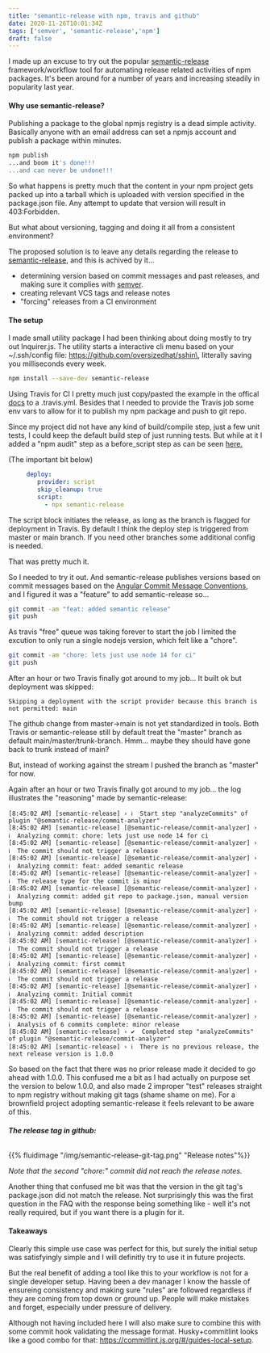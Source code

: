 ```yaml
---
title: "semantic-release with npm, travis and github"
date: 2020-11-26T10:01:34Z
tags: ['semver', 'semantic-release','npm']
draft: false
---
```

I made up an excuse to try out the popular [semantic-release](https://www.npmjs.com/package/semantic-release) framework/workflow tool for automating release related activities of npm packages. It's been around for a number of years and increasing steadily in popularity last year.

#### Why use semantic-release?

Publishing a package to the global npmjs registry is a dead simple activity. Basically anyone with an email address can set a npmjs account and publish a package within minutes.
``` sh
npm publish
...and boom it's done!!!
...and can never be undone!!!
```

So what happens is pretty much that the content in your npm project gets packed up into a tarball which is uploaded with version specified in the package.json file. Any attempt to update that version will result in 403:Forbidden. 

But what about versioning, tagging and doing it all from a consistent environment? 

The proposed solution is to leave any details regarding the release to [semantic-release](https://www.npmjs.com/package/semantic-release), and this is achived by it...
- determining version based on commit messages and past releases, and making sure it complies with [semver](https://semver.org/).
- creating relevant VCS tags and release notes
- "forcing" releases from a CI environment

#### The setup
I made small utility package I had been thinking about doing mostly to try out Inquirer.js. The utility starts a interactive cli menu based on your ~/.ssh/config file: https://github.com/oversizedhat/sshin\, litterally saving you milliseconds every week.

``` sh
npm install --save-dev semantic-release
```

Using Travis for CI I pretty much just copy/pasted the example in the offical [docs](https://semantic-release.gitbook.io/semantic-release/recipes/recipes/travis) to a .travis.yml. Besides that I needed to provide the Travis job some env vars to allow for it to publish my npm package and push to git repo.

Since my project did not have any kind of build/compile step, just a few unit tests, I could keep the default build step of just running tests. But while at it I added a "npm audit" step as a before_script step as can be seen [here.](https://github.com/oversizedhat/sshin/blob/master/.travis.yml)

(The important bit below)
```yml
     deploy:
        provider: script
        skip_cleanup: true
        script:
          - npx semantic-release
```
The script block initiates the release, as long as the branch is flagged for deployment in Travis. By default I think the deploy step is triggered from master or main branch. If you need other branches some additional config is needed.

That was pretty much it.

So I needed to try it out. And semantic-release publishes versions based on commit messages based on the [Angular Commit Message Conventions](https://github.com/angular/angular.js/blob/master/DEVELOPERS.md#-git-commit-guidelines), and I figured it was a "feature" to add semantic-release so...

```sh
git commit -am "feat: added semantic release"
git push
```
As travis "free" queue was taking forever to start the job I limited the excution to only run a single nodejs version, which felt like a "chore".

```sh
git commit -am "chore: lets just use node 14 for ci"
git push
```
After an hour or two Travis finally got around to my job...
It built ok but deployment was skipped:
```
Skipping a deployment with the script provider because this branch is not permitted: main
```

The github change from master->main is not yet standardized in tools. Both Travis or semantic-release still by default treat the "master" branch as default main/master/trunk-branch. Hmm... maybe they should have gone back to trunk instead of main? 

But, instead of working against the stream I pushed the branch as "master" for now.

Again after an hour or two Travis finally got around to my job... the log illustrates the "reasoning" made by semantic-release:
```
[8:45:02 AM] [semantic-release] › ℹ  Start step "analyzeCommits" of plugin "@semantic-release/commit-analyzer"
[8:45:02 AM] [semantic-release] [@semantic-release/commit-analyzer] › ℹ  Analyzing commit: chore: lets just use node 14 for ci
[8:45:02 AM] [semantic-release] [@semantic-release/commit-analyzer] › ℹ  The commit should not trigger a release
[8:45:02 AM] [semantic-release] [@semantic-release/commit-analyzer] › ℹ  Analyzing commit: feat: added semantic release
[8:45:02 AM] [semantic-release] [@semantic-release/commit-analyzer] › ℹ  The release type for the commit is minor
[8:45:02 AM] [semantic-release] [@semantic-release/commit-analyzer] › ℹ  Analyzing commit: added git repo to package.json, manual version bump
[8:45:02 AM] [semantic-release] [@semantic-release/commit-analyzer] › ℹ  The commit should not trigger a release
[8:45:02 AM] [semantic-release] [@semantic-release/commit-analyzer] › ℹ  Analyzing commit: added description
[8:45:02 AM] [semantic-release] [@semantic-release/commit-analyzer] › ℹ  The commit should not trigger a release
[8:45:02 AM] [semantic-release] [@semantic-release/commit-analyzer] › ℹ  Analyzing commit: first commit
[8:45:02 AM] [semantic-release] [@semantic-release/commit-analyzer] › ℹ  The commit should not trigger a release
[8:45:02 AM] [semantic-release] [@semantic-release/commit-analyzer] › ℹ  Analyzing commit: Initial commit
[8:45:02 AM] [semantic-release] [@semantic-release/commit-analyzer] › ℹ  The commit should not trigger a release
[8:45:02 AM] [semantic-release] [@semantic-release/commit-analyzer] › ℹ  Analysis of 6 commits complete: minor release
[8:45:02 AM] [semantic-release] › ✔  Completed step "analyzeCommits" of plugin "@semantic-release/commit-analyzer"
[8:45:02 AM] [semantic-release] › ℹ  There is no previous release, the next release version is 1.0.0
```

So based on the fact that there was no prior release made it decided to go ahead with 1.0.0. This confused me a bit as I had actually on purpose set the version to below 1.0.0, and also made 2 improper "test" releases straight to npm registry without making git tags (shame shame on me). For a brownfield project adopting semantic-release it feels relevant to be aware of this. 

###### **The release tag in github:**
{{% fluidimage "/img/semantic-release-git-tag.png" "Release notes"%}}

*Note that the second "chore:" commit did not reach the release notes.*

Another thing that confused me bit was that the version in the git tag's package.json did not match the release. Not surprisingly this was the first question in the FAQ with the response being something like - well it's not really required, but if you want there is a plugin for it.

#### Takeaways
Clearly this simple use case was perfect for this, but surely the initial setup was satisfyingly simple and I will definitly try to use it in future projects.

But the real benefit of adding a tool like this to your workflow is not for a single developer setup. Having been a dev manager I know the hassle of ensureing consistency and making sure "rules" are followed regardless if they are coming from top down or ground up. People will make mistakes and forget, especially under pressure of delivery.

Although not having included here I will also make sure to combine this with some commit hook validating the message format. Husky+commitlint looks like a good combo for that: https://commitlint.js.org/#/guides-local-setup.
